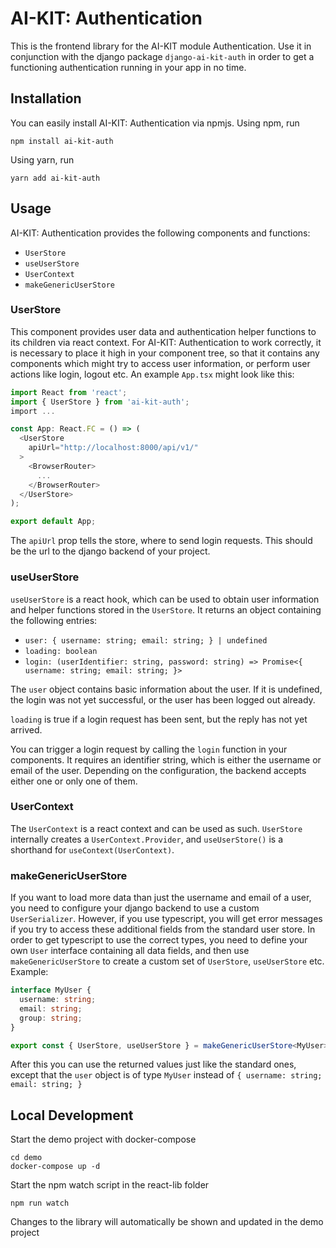 # AI-KIT: Authentication

This is the frontend library for the AI-KIT module Authentication.
Use it in conjunction with the django package `django-ai-kit-auth` in order to get a
functioning authentication running in your app in no time.

## Installation

You can easily install AI-KIT: Authentication via npmjs. Using npm, run
```commandline
npm install ai-kit-auth
```

Using yarn, run
```commandline
yarn add ai-kit-auth
```

## Usage

AI-KIT: Authentication provides the following components and functions:
* `UserStore`
* `useUserStore`
* `UserContext`
* `makeGenericUserStore`

### UserStore

This component provides user data and authentication helper functions to its children via
react context.
For AI-KIT: Authentication to work correctly, it is necessary to place it high in your
component tree, so that it contains any components which might try to access user information,
or perform user actions like login, logout etc.
An example `App.tsx` might look like this:

```typescript jsx
import React from 'react';
import { UserStore } from 'ai-kit-auth';
import ...

const App: React.FC = () => (
  <UserStore
    apiUrl="http://localhost:8000/api/v1/"
  >
    <BrowserRouter>
      ...
    </BrowserRouter>
  </UserStore>
);

export default App;
```

The `apiUrl` prop tells the store, where to send login requests.
This should be the url to the django backend of your project.

### useUserStore

`useUserStore` is a react hook, which can be used to obtain user information and helper
functions stored in the `UserStore`. It returns an object containing the following entries:

* `user: { username: string; email: string; } | undefined`
* `loading: boolean`
* `login: (userIdentifier: string, password: string) => Promise<{ username: string; email: string; }>`

The `user` object contains basic information about the user.
If it is undefined, the login was not yet successful, or the user has been logged out already.

`loading` is true if a login request has been sent, but the reply has not yet arrived.

You can trigger a login request by calling the `login` function in your components.
It requires an identifier string, which is either the username or email of the user.
Depending on the configuration, the backend accepts either one or only one of them.

### UserContext

The `UserContext` is a react context and can be used as such. `UserStore` internally creates
a `UserContext.Provider`, and `useUserStore()` is a shorthand for `useContext(UserContext)`.

### makeGenericUserStore

If you want to load more data than just the username and email of a user, you need to configure
your django backend to use a custom `UserSerializer`.
However, if you use typescript, you will get error messages if you try to access these
additional fields from the standard user store.
In order to get typescript to use the correct types, you need to define your own `User` interface
containing all data fields, and then use `makeGenericUserStore` to create a custom set of
`UserStore`, `useUserStore` etc.
Example:

```typescript
interface MyUser {
  username: string;
  email: string;
  group: string;
}

export const { UserStore, useUserStore } = makeGenericUserStore<MyUser>();
```

After this you can use the returned values just like the standard ones, except that the
`user` object is of type `MyUser` instead of `{ username: string; email: string; }`

## Local Development

Start the demo project with docker-compose

    cd demo
    docker-compose up -d
    
Start the npm watch script in the react-lib folder

    npm run watch
    
Changes to the library will automatically be shown and updated in the demo project
